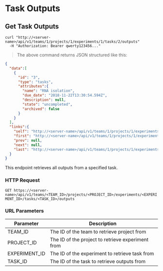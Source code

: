 # Task Outputs

## Get Task Outputs

```shell
curl "http://<server-name>/api/v1/teams/1/projects/1/experiments/1/tasks/2/outputs"
  -H "Authorization: Bearer qwerty123456..."
```
> The above command returns JSON structured like this:

```json
{
  "data":[
    {
      "id": "3",
      "type": "tasks",
      "attributes":{
        "name": "RNA isolation",
        "due_date": "2018-11-22T13:30:54.594Z",
        "description": null,
        "state": "uncompleted",
        "archived": false
      }
    }
  ],
  "links":{
    "self": "http://<server-name>/api/v1/teams/1/projects/1/experiments/1/tasks/2/outputs?page%5Bnumber%5D=1&page%5Bsize%5D=10",
    "first": "http://<server-name>/api/v1/teams/1/projects/1/experiments/1/tasks/2/outputs?page%5Bnumber%5D=1&page%5Bsize%5D=10",
    "prev": null,
    "next": null,
    "last": "http://<server-name>/api/v1/teams/1/projects/1/experiments/1/tasks/2/outputs?page%5Bnumber%5D=1&page%5Bsize%5D=10"
  }
}
```

This endpoint retrieves all outputs from a specified task.

### HTTP Request

`GET https://<server-name>/api/v1/teams/<TEAM_ID>/projects/<PROJECT_ID>/experiments/<EXPERIMENT_ID>/tasks/<TASK_ID>/outputs`

### URL Parameters

Parameter | Description
--------- | -----------
TEAM_ID | The ID of the team to retrieve project from
PROJECT_ID | The ID of the project to retrieve experiment from
EXPERIMENT_ID | The ID of the experiment to retrieve task from
TASK_ID | The ID of the task to retrieve outputs from
